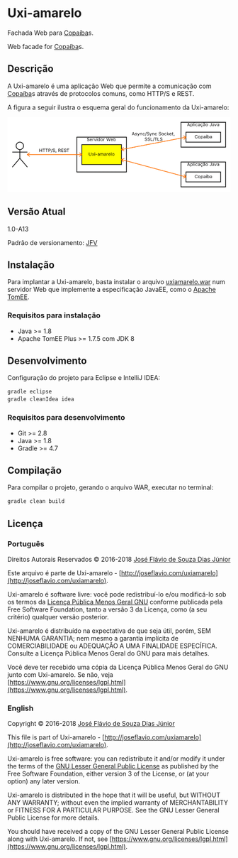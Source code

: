 # Uxi-amarelo

Fachada Web para [Copaíba](http://joseflavio.com/copaiba)s.

Web facade for [Copaíba](http://joseflavio.com/copaiba)s.

## Descrição

A Uxi-amarelo é uma aplicação Web que permite a comunicação com [Copaíba](http://joseflavio.com/copaiba)s através de protocolos comuns, como HTTP/S e REST.

A figura a seguir ilustra o esquema geral do funcionamento da Uxi-amarelo:

<img src="projeto/EsquemaGeral.png">

## Versão Atual

1.0-A13

Padrão de versionamento: [JFV](http://joseflavio.com/jfv)

## Instalação

Para implantar a Uxi-amarelo, basta instalar o arquivo [uxiamarelo.war](https://github.com/joseflaviojr/uxiamarelo/releases/download/1.0-A13/uxiamarelo.war) num servidor Web que implemente a especificação JavaEE, como o [Apache TomEE](http://tomee.apache.org/).

### Requisitos para instalação

* Java >= 1.8
* Apache TomEE Plus >= 1.7.5 com JDK 8

## Desenvolvimento

Configuração do projeto para Eclipse e IntelliJ IDEA:

```sh
gradle eclipse
gradle cleanIdea idea
```

### Requisitos para desenvolvimento

* Git >= 2.8
* Java >= 1.8
* Gradle >= 4.7

## Compilação

Para compilar o projeto, gerando o arquivo WAR, executar no terminal:

```sh
gradle clean build
```

## Licença

### Português

Direitos Autorais Reservados &copy; 2016-2018 [José Flávio de Souza Dias Júnior](http://joseflavio.com)

Este arquivo é parte de Uxi-amarelo - [http://joseflavio.com/uxiamarelo](http://joseflavio.com/uxiamarelo).

Uxi-amarelo é software livre: você pode redistribuí-lo e/ou modificá-lo
sob os termos da [Licença Pública Menos Geral GNU](https://www.gnu.org/licenses/lgpl.html) conforme publicada pela
Free Software Foundation, tanto a versão 3 da Licença, como
(a seu critério) qualquer versão posterior.

Uxi-amarelo é distribuído na expectativa de que seja útil,
porém, SEM NENHUMA GARANTIA; nem mesmo a garantia implícita de
COMERCIABILIDADE ou ADEQUAÇÃO A UMA FINALIDADE ESPECÍFICA. Consulte a
Licença Pública Menos Geral do GNU para mais detalhes.

Você deve ter recebido uma cópia da Licença Pública Menos Geral do GNU
junto com Uxi-amarelo. Se não, veja [https://www.gnu.org/licenses/lgpl.html](https://www.gnu.org/licenses/lgpl.html).

### English

Copyright &copy; 2016-2018 [José Flávio de Souza Dias Júnior](http://joseflavio.com)

This file is part of Uxi-amarelo - [http://joseflavio.com/uxiamarelo](http://joseflavio.com/uxiamarelo).

Uxi-amarelo is free software: you can redistribute it and/or modify
it under the terms of the [GNU Lesser General Public License](https://www.gnu.org/licenses/lgpl.html) as published by
the Free Software Foundation, either version 3 of the License, or
(at your option) any later version.

Uxi-amarelo is distributed in the hope that it will be useful,
but WITHOUT ANY WARRANTY; without even the implied warranty of
MERCHANTABILITY or FITNESS FOR A PARTICULAR PURPOSE. See the
GNU Lesser General Public License for more details.

You should have received a copy of the GNU Lesser General Public License
along with Uxi-amarelo. If not, see [https://www.gnu.org/licenses/lgpl.html](https://www.gnu.org/licenses/lgpl.html).
